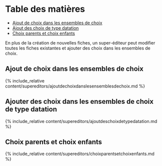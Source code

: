 # Table des matières

- [Ajout de choix dans les ensembles de choix](#ajout-choix)
- [Ajout des choix de type datation](#ajoutchoixdatation)
- [Choix parents et choix enfants](#choixparents)

En plus de la création de nouvelles fiches, un super-éditeur peut modifier toutes les fiches existantes et ajouter des choix dans les ensembles de choix.

<a id="ajout-choix"></a>
## Ajout de choix dans les ensembles de choix

{% include_relative content/supereditors/ajoutdechoixdanslesensemblesdechoix.md %}

<a id="ajoutchoixdatation"></a>
## Ajouter des choix dans les ensembles de choix de type datation

{% include_relative content/supereditors/ajoutdeschoixdetypedatation.md %}

<a id="choixparents"></a>
## Choix parents et choix enfants

{% include_relative content/supereditors/choixparentsetchoixenfants.md %}